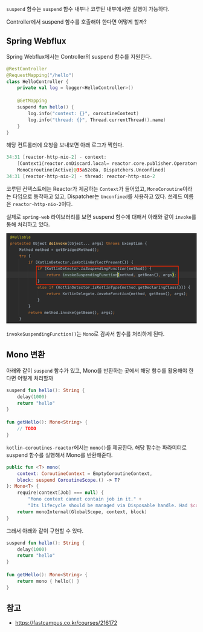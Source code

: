 `suspend` 함수는 `suspend` 함수 내부나 코루틴 내부에서만 실행이 가능하다.

Controller에서 suspend 함수를 호출해야 한다면 어떻게 할까?

## Spring Webflux

Spring Webflux에서는 Controller의 suspend 함수를 지원한다.

```kotlin
@RestController
@RequestMapping("/hello")
class HelloController {
    private val log = logger<HelloController>()

    @GetMapping
    suspend fun hello() {
        log.info("context: {}", coroutineContext)
        log.info("thread: {}", Thread.currentThread().name)
    }
}
```

해당 컨트롤러에 요청을 보내보면 아래 로그가 찍힌다.

```kotlin
34:31 [reactor-http-nio-2] - context:
    [Context1{reactor.onDiscard.local= reactor.core.publisher.Operators$$Lambda/0x0000000123657b60@7bbfcea9}, 
    MonoCoroutine{Active}@35a52e8a, Dispatchers.Unconfined]
34:31 [reactor-http-nio-2] - thread: reactor-http-nio-2
```

코루틴 컨텍스트에는 Reactor가 제공하는 `Context`가 들어있고, `MonoCoroutine`이라는 타입으로 동작하고 있고, Dispatcher는 `Unconfined`를 사용하고 있다.
쓰레드 이름은 `reactor-http-nio-2`이다.

실제로 `spring-web` 라이브러리를 보면 suspend 함수에 대해서 아래와 같이 `invoke`를 통해 처리하고 있다.

![img.png](img.png)

`invokeSuspendingFunction()`는 `Mono`로 감싸서 함수를 처리하게 된다.

## Mono 변환

아래와 같이 `suspend` 함수가 있고, Mono를 반환하는 곳에서 해당 함수를 활용해야 한다면 어떻게 처리할까

```kotlin
suspend fun hello(): String {
    delay(1000)
    return "hello"
}

fun getHello(): Mono<String> {
    // TODO
}
```

`kotlin-coroutines-reactor`에서는 `mono()`를 제공한다. 해당 함수는 파라미터로 suspend 함수를 실행해서 Mono를 반환해준다.

```kotlin
public fun <T> mono(
    context: CoroutineContext = EmptyCoroutineContext,
    block: suspend CoroutineScope.() -> T?
): Mono<T> {
    require(context[Job] === null) {
        "Mono context cannot contain job in it." + 
        "Its lifecycle should be managed via Disposable handle. Had $context" }
    return monoInternal(GlobalScope, context, block)
}
```

그래서 아래와 같이 구현할 수 있다.

```kotlin
suspend fun hello(): String {
    delay(1000)
    return "hello"
}

fun getHello(): Mono<String> {
    return mono { hello() }
}
```

## 참고

- https://fastcampus.co.kr/courses/216172